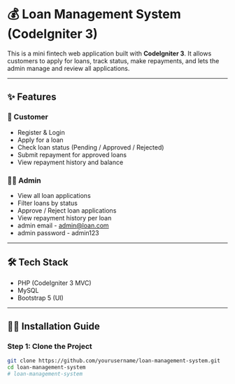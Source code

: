 # 💰 Loan Management System (CodeIgniter 3)

This is a mini fintech web application built with **CodeIgniter 3**. It allows customers to apply for loans, track status, make repayments, and lets the admin manage and review all applications.

---

## ✨ Features

### 👤 Customer
- Register & Login
- Apply for a loan
- Check loan status (Pending / Approved / Rejected)
- Submit repayment for approved loans
- View repayment history and balance

### 🧑‍💼 Admin
- View all loan applications
- Filter loans by status
- Approve / Reject loan applications
- View repayment history per loan
- admin email - admin@loan.com
- admin password - admin123
---

## 🛠️ Tech Stack

- PHP (CodeIgniter 3 MVC)
- MySQL
- Bootstrap 5 (UI)

---

## 🧑‍💻 Installation Guide

### Step 1: Clone the Project
```bash
git clone https://github.com/yourusername/loan-management-system.git
cd loan-management-system
# loan-management-system
